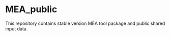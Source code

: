 # MEA_public

This repository contains stable version MEA tool package and public shared input data.
